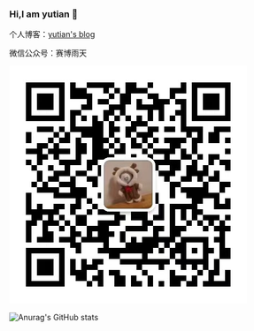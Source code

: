 ### Hi,I am yutian 👋
个人博客：[yutian's blog](https://yutianqaq.github.io/)

微信公众号：赛博雨天

![wechat](yutian4060.jpg)

![Anurag's GitHub stats](https://github-readme-stats.vercel.app/api?username=corunb&show_icons=true&theme=radical)
<!--
**yutianqaq/yutianqaq** is a ✨ _special_ ✨ repository because its `README.md` (this file) appears on your GitHub profile.

Here are some ideas to get you started:

- 🔭 I’m currently working on ...
- 🌱 I’m currently learning ...
- 👯 I’m looking to collaborate on ...
- 🤔 I’m looking for help with ...
- 💬 Ask me about ...
- 📫 How to reach me: ...
- 😄 Pronouns: ...
- ⚡ Fun fact: ...
-->
